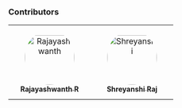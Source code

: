 ### Contributors

<table>
<tr>
    <td align="center" style="word-wrap: break-word; width: 150.0; height: 150.0">
        <a href=https://github.com/madebygps>
            <img src=https://avatars.githubusercontent.com/u/46133548?v=4 width="100;"  style="border-radius:50%;align-items:center;justify-content:center;overflow:hidden;padding-top:10px" alt=Rajayashwanth R/>
            <br />
            <sub style="font-size:14px"><b>Rajayashwanth R</b></sub>
        </a>
    </td>
    <td align="center" style="word-wrap: break-word; width: 150.0; height: 150.0">
        <a href=https://github.com/ShreyanshiRaj>
            <img src=https://avatars.githubusercontent.com/u/109516085?v=4 width="100;"  style="border-radius:50%;align-items:center;justify-content:center;overflow:hidden;padding-top:10px" alt=Shreyanshi Raj/>
            <br />
            <sub style="font-size:14px"><b>Shreyanshi Raj</b></sub>
        </a>
    </td>
</tr>
</table>

